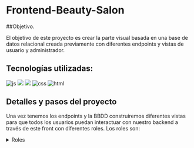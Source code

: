 # Frontend-Beauty-Salon

##Objetivo.

El objetivo de este proyecto es crear la parte visual basada en una base de datos relacional creada previamente con diferentes endpoints y vistas de usuario y administrador.

## Tecnologías utilizadas:

![js](https://img.shields.io/badge/JavaScript-yellow?logo=JavaScript) ![](https://img.shields.io/badge/React-ligthblue?logo=React) ![](https://img.shields.io/badge/Redux-purple?logo=Redux) ![css](https://img.shields.io/badge/CSS3-blue?logo=CSS3) ![html](https://img.shields.io/badge/html5-orange?logo=html5)

## Detalles y pasos del proyecto

Una vez tenemos los endpoints y la BBDD construiremos diferentes vistas para que todos los usuarios puedan interactuar con nuestro backend a través de este front con diferentes roles. Los roles son:</br>
<details>
<summary>Roles</summary>

<details>
<Summary>Rol 1: Admin</summary>
El Administrador tiene acceso a todos los rincones y puede realizar diversas acciones:</br>

-Visualizar a todos los usuarios y sus citas pudiendo borrar las citas y usuarios, pudiendo solo desactivar y activar usuarios.</br>
También puede ver su perfil y modificarlo a demás puede también ver todos los estilistas, desactivar y activar su perfil o borrarlo.</br> 
Tiene a su disposición una lista con todas las citas con información detallada. Puede crear, modificar y borrar tratamientos.

<details>
<Summary>Rol 2: Manager o estilista</summary>
El Estilista tiene el acceso algo restringido a diferencia del Administrador, ellos solo pueden visualizar las citas que tienen en su agenda,
y también pueden crear, modificar o borrar tratamientos. Tienen acceso a su perfil y la posibilidad de crearse una cita, modificarla o borrarla al igual que el perfil.

<details>
<Summary>Rol 3: User o Cliente</summary>

El usuario puede estar ya en la base de datos o registrarse. Puede editar sus datos de usuario,
 pedir cita a través de un day picker con horas y días restringidos al impuesto por el admin,
para crear la cita debe escoger un estilista y un tratamiento. posteriormente, puede editarla o borrarla.
Puede ver una lista con sus citas y desactivar su usuario si así lo requiere.
</details>

##Problemas y soluciones:

1. Realizando una llamada al backend la cual se encargaba de desactivar el usuario, me cruce con el problema de que al realizar la acción, al realizarse primero la llamada a la api, los demás pasos de esa función no se llevaran a cabo. </br>
![alt text](<Captura de pantalla 2024-05-18 025359.png>) </br>

La solución que yo encontré fue la siguiente: </br>
![alt text](image.png)

Después de esta solución, el usuario ya puede: Registrarse, loguearse y des-loguearse,
modificar su perfil y contraseña, pedir una cita con día y horarios limitados por el Admin. Puede modificar citas escogiendo día, mes, hora, tratamiento a realizar y estilista que lo ejecute, también puede decidir borrarlas. El usuario cuando borra su perfil simplemente lo desactiva, es el administrador el encargado de volver a activarlo o borrarlo definitivamente

2. Al finalizar la tabla de todos los usuarios, la paginación se desplazaba al final de la tabla, para solucionar esto pintaremos un array de filas vacías para no mover la paginación.
![alt text](image-1.png) </br>
![alt text](image-2.png) </br>
![alt text](image-3.png) </br>

Resultado: </br>
![alt text](image-4.png)

3. Al filtrar por usuarios con citas para un estilista de la lista de usuarios totales, me he encotrado con que a la hora de filtrar la paginacion se descuadra porque alarga los usuarios hasta completar las paginas totales.
La manera mas sencilla que he encontrado ha sido separar las tablas y crear otra solo para estilistas. tambien se podria crear un array a partir de los datos filtrados pero al tener la creación de filas en blanco para completar la tabla y que todo sea mas homogeneo he decidido cambiarlo a otra tabla distinta, por ser una solucion mas sencilla.